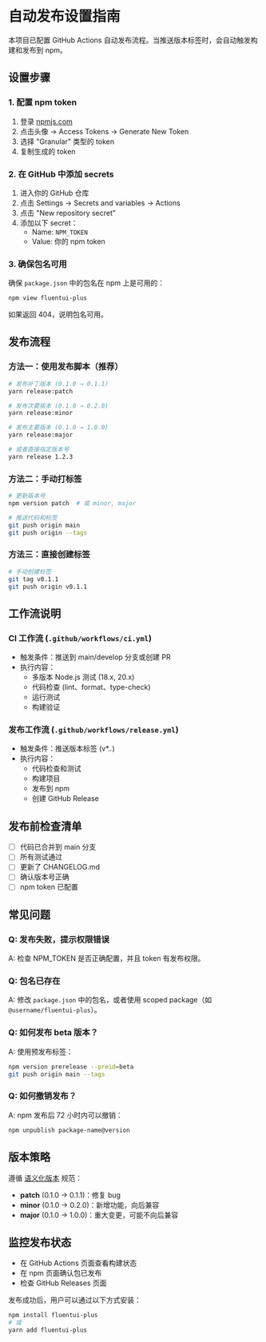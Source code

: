 # 自动发布设置指南

本项目已配置 GitHub Actions 自动发布流程。当推送版本标签时，会自动触发构建和发布到 npm。

## 设置步骤

### 1. 配置 npm token

1. 登录 [npmjs.com](https://www.npmjs.com/)
2. 点击头像 → Access Tokens → Generate New Token
3. 选择 "Granular" 类型的 token
4. 复制生成的 token

### 2. 在 GitHub 中添加 secrets

1. 进入你的 GitHub 仓库
2. 点击 Settings → Secrets and variables → Actions
3. 点击 "New repository secret"
4. 添加以下 secret：
   - Name: `NPM_TOKEN`
   - Value: 你的 npm token

### 3. 确保包名可用

确保 `package.json` 中的包名在 npm 上是可用的：

```bash
npm view fluentui-plus
```

如果返回 404，说明包名可用。

## 发布流程

### 方法一：使用发布脚本（推荐）

```bash
# 发布补丁版本 (0.1.0 → 0.1.1)
yarn release:patch

# 发布次要版本 (0.1.0 → 0.2.0)
yarn release:minor

# 发布主要版本 (0.1.0 → 1.0.0)
yarn release:major

# 或者直接指定版本号
yarn release 1.2.3
```

### 方法二：手动打标签

```bash
# 更新版本号
npm version patch  # 或 minor, major

# 推送代码和标签
git push origin main
git push origin --tags
```

### 方法三：直接创建标签

```bash
# 手动创建标签
git tag v0.1.1
git push origin v0.1.1
```

## 工作流说明

### CI 工作流 (`.github/workflows/ci.yml`)

- 触发条件：推送到 main/develop 分支或创建 PR
- 执行内容：
  - 多版本 Node.js 测试 (18.x, 20.x)
  - 代码检查 (lint、format、type-check)
  - 运行测试
  - 构建验证

### 发布工作流 (`.github/workflows/release.yml`)

- 触发条件：推送版本标签 (v*.*.*)
- 执行内容：
  - 代码检查和测试
  - 构建项目
  - 发布到 npm
  - 创建 GitHub Release

## 发布前检查清单

- [ ] 代码已合并到 main 分支
- [ ] 所有测试通过
- [ ] 更新了 CHANGELOG.md
- [ ] 确认版本号正确
- [ ] npm token 已配置

## 常见问题

### Q: 发布失败，提示权限错误
A: 检查 NPM_TOKEN 是否正确配置，并且 token 有发布权限。

### Q: 包名已存在
A: 修改 `package.json` 中的包名，或者使用 scoped package（如 `@username/fluentui-plus`）。

### Q: 如何发布 beta 版本？
A: 使用预发布标签：
```bash
npm version prerelease --preid=beta
git push origin main --tags
```

### Q: 如何撤销发布？
A: npm 发布后 72 小时内可以撤销：
```bash
npm unpublish package-name@version
```

## 版本策略

遵循 [语义化版本](https://semver.org/lang/zh-CN/) 规范：

- **patch** (0.1.0 → 0.1.1)：修复 bug
- **minor** (0.1.0 → 0.2.0)：新增功能，向后兼容
- **major** (0.1.0 → 1.0.0)：重大变更，可能不向后兼容

## 监控发布状态

- 在 GitHub Actions 页面查看构建状态
- 在 npm 页面确认包已发布
- 检查 GitHub Releases 页面

发布成功后，用户可以通过以下方式安装：

```bash
npm install fluentui-plus
# 或
yarn add fluentui-plus
```
